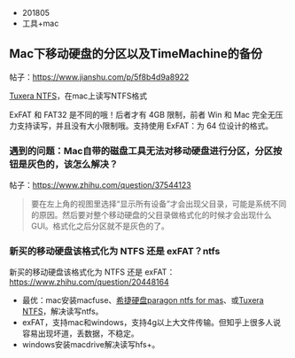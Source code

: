 * 201805
* 工具+mac



## Mac下移动硬盘的分区以及TimeMachine的备份

帖子：https://www.jianshu.com/p/5f8b4d9a8922

[Tuxera NTFS](https://link.jianshu.com/?t=http://www.tuxera.com/products/tuxera-ntfs-for-mac/download/)，在mac上读写NTFS格式

ExFAT 和 FAT32 是不同的哦！后者才有 4GB 限制，前者 Win 和 Mac 完全无压力支持读写，并且没有大小限制哦。支持使用 ExFAT：为 64 位设计的格式。



### 遇到的问题：Mac自带的磁盘工具无法对移动硬盘进行分区，分区按钮是灰色的，该怎么解决？

帖子：https://www.zhihu.com/question/37544123

> 要在左上角的视图里选择“显示所有设备”才会出现父目录，可能是系统不同的原因。然后要对整个移动硬盘的父目录做格式化的时候才会出现什么GUI。格式化之后分区就不是灰色的了。



### 新买的移动硬盘该格式化为 NTFS 还是 exFAT？ntfs

新买的移动硬盘该格式化为 NTFS 还是 exFAT：https://www.zhihu.com/question/20448164

* 最优：mac安装macfuse、[希捷硬盘paragon ntfs for mas](https://www.seagate.com/support/software/paragon/)、或[Tuxera NTFS](https://link.jianshu.com/?t=http://www.tuxera.com/products/tuxera-ntfs-for-mac/download/)，解决读写ntfs。
* exFAT，支持mac和windows，支持4g以上大文件传输。但知乎上很多人说容易出现坏道，丢数据，不稳定。
* windows安装macdrive解决读写hfs+。

